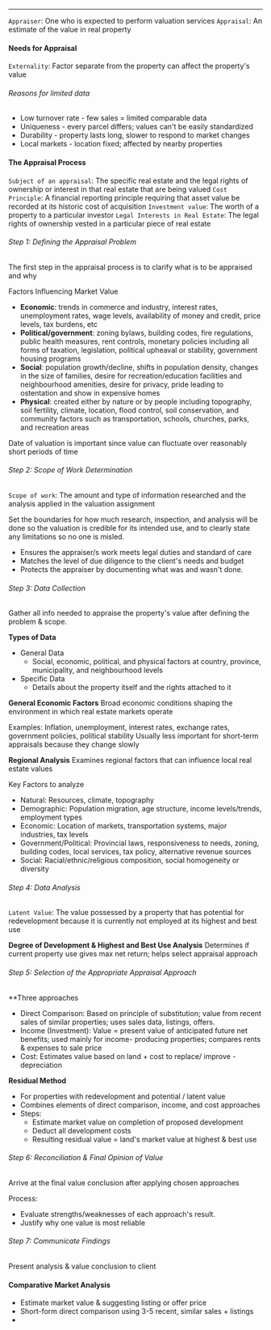 ***
`Appraiser`: One who is expected to perform valuation services
`Appraisal`: An estimate of the value in real property

#### Needs for Appraisal
`Externality`: Factor separate from the property can affect the property's value
###### Reasons for limited data
* Low turnover rate - few sales = limited comparable data
* Uniqueness - every parcel differs; values can't be easily standardized
* Durability - property lasts long, slower to respond to market changes
* Local markets - location fixed; affected by nearby properties
#### The Appraisal Process
`Subject of an appraisal`: The specific real estate and the legal rights of ownership or interest in that real estate that are being valued
`Cost Principle`: A financial reporting principle requiring that asset value be recorded at its historic cost of acquisition
`Investment value`: The worth of a property to a particular investor
`Legal Interests in Real Estate`: The legal rights of ownership vested in a particular piece of real estate
###### Step 1: Defining the Appraisal Problem
The first step in the appraisal process is to clarify what is to be appraised and why

Factors Influencing Market Value
* **Economic**: trends in commerce and industry, interest rates, unemployment rates, wage levels, availability of money and credit, price levels, tax burdens, etc
* **Political/government**: zoning bylaws, building codes, fire regulations, public health measures, rent controls, monetary policies including all forms of taxation, legislation, political upheaval or stability, government housing programs
* **Social**: population growth/decline, shifts in population density, changes in the size of families, desire for recreation/education facilities and neighbourhood amenities, desire for privacy, pride leading to ostentation and show in expensive homes
* **Physical**: created either by nature or by people including topography, soil fertility, climate, location, flood control, soil conservation, and community factors such as transportation, schools, churches, parks, and recreation areas

Date of valuation is important since value can fluctuate over reasonably short periods of time

###### Step 2: Scope of Work Determination
`Scope of work`: The amount and type of information researched and the analysis applied in the valuation assignment

Set the boundaries for how much research, inspection, and analysis will be done so the valuation is credible for its intended use, and to clearly state any limitations so no one is misled.
* Ensures the appraiser/s work meets legal duties and standard of care
* Matches the level of due diligence to the client's needs and budget
* Protects the appraiser by documenting what was and wasn't done.

###### Step 3: Data Collection
Gather all info needed to appraise the property's value after defining the problem & scope.

**Types of Data**
* General Data
	* Social, economic, political, and physical factors at country, province, municipality, and neighbourhood levels
* Specific Data
	* Details about the property itself and the rights attached to it

**General Economic Factors**
Broad economic conditions shaping the environment in which real estate markets operate

Examples: Inflation, unemployment, interest rates, exchange rates, government policies, political stability
Usually less important for short-term appraisals because they change slowly

**Regional Analysis**
Examines regional factors that can influence local real estate values

Key Factors to analyze
* Natural: Resources, climate, topography
* Demographic: Population migration, age structure, income levels/trends, employment types
* Economic: Location of markets, transportation systems, major industries, tax levels
* Government/Political: Provincial laws, responsiveness to needs, zoning, building codes, local services, tax policy, alternative revenue sources
* Social: Racial/ethnic/religious composition, social homogeneity or diversity
###### Step 4: Data Analysis
`Latent Value`: The value possessed by a property that has potential for redevelopment because it is currently not employed at its highest and best use

**Degree of Development & Highest and Best Use Analysis**
Determines if current property use gives max net return; helps select appraisal approach

###### Step 5: Selection of the Appropriate Appraisal Approach
**Three approaches
* Direct Comparison: Based on principle of substitution; value from recent sales of similar properties; uses sales data, listings, offers.
* Income (Investment): Value = present value of anticipated future net benefits; used mainly for income- producing properties; compares rents & expenses to sale price
* Cost: Estimates value based on land + cost to replace/ improve - depreciation

**Residual Method**
* For properties with redevelopment and potential / latent value
* Combines elements of direct comparison, income, and cost approaches
* Steps:
	* Estimate market value on completion of proposed development
	* Deduct all development costs
	* Resulting residual value = land's market value at highest & best use

###### Step 6: Reconciliation & Final Opinion of Value
Arrive at the final value conclusion after applying chosen approaches

Process:
* Evaluate strengths/weaknesses of each approach's result.
* Justify why one value is most reliable

###### Step 7: Communicate Findings
Present analysis & value conclusion to client

#### Comparative Market Analysis
* Estimate market value & suggesting listing or offer price
* Short-form direct comparison using 3-5 recent, similar sales + listings
* 